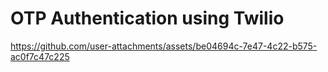 # OTP Authentication using Twilio
 


https://github.com/user-attachments/assets/be04694c-7e47-4c22-b575-ac0f7c47c225




